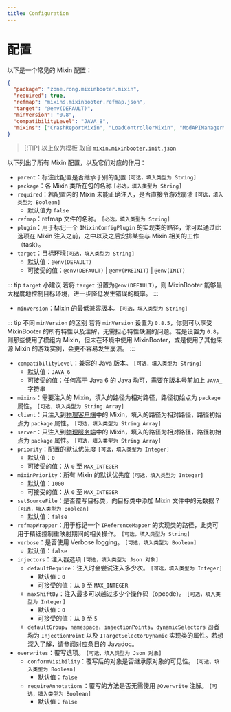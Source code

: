 ```yaml
---
title: Configuration
---
```


# 配置

以下是一个常见的 Mixin 配置：

```json
{
  "package": "zone.rong.mixinbooter.mixin",
  "required": true,
  "refmap": "mixins.mixinbooter.refmap.json",
  "target": "@env(DEFAULT)",
  "minVersion": "0.8",
  "compatibilityLevel": "JAVA_8",
  "mixins": ["CrashReportMixin", "LoadControllerMixin", "ModAPIManagerMixin"]
}
```

> [!TIP] 以上仅为模板
> 取自 [`mixin.mixinbooter.init.json`](https://github.com/CleanroomMC/MixinBooter/blob/main/src/main/resources/mixin.mixinbooter.init.json)

以下列出了所有 Mixin 配置，以及它们对应的作用：

- `parent`：标注此配置是否继承于别的配置 `[可选，填入类型为 String]`
- `package`：各 Mixin 类所在包的名称  `[必选，填入类型为 String]`
- `required`：若配置内的 Mixin 未能正确注入，是否直接令游戏崩溃 `[可选，填入类型为 Boolean]`
  - 默认值为 `false`
- `refmap`：refmap 文件的名称。 `[必选，填入类型为 String]`
- `plugin`：用于标记一个 `IMixinConfigPlugin` 的实现类的路径，你可以通过此选项在 Mixin 注入之前，之中以及之后安排某些与 Mixin 相关的工作（task）。
- `target`：目标环境`[可选，填入类型为 String]` 
  - 默认值：`@env(DEFAULT)` 
  - 可接受的值：`@env(DEFAULT)` | `@env(PREINIT)` | `@env(INIT)`
  
::: tip `target` 小建议
 若将 `target` 设置为`@env(DEFAULT)`，则 MixinBooter 能够最大程度地控制目标环境，进一步降低发生错误的概率。
:::

- `minVersion`：Mixin 的最低兼容版本。`[可选，填入类型为 String]`

::: tip 不同 `minVersion` 的区别
若将 `minVersion` 设置为 `0.8.5`，你则可以享受 MixinBooter 的所有特性以及注解，无需担心特性缺漏的问题。若是设置为 `0.8`，则那些使用了模组内 Mixin，但未在环境中使用 MixinBooter，或是使用了其他来源 Mixin 的游戏实例，会更不容易发生崩溃。
:::

- `compatibilityLevel`：兼容的 Java 版本。 `[可选，填入类型为 String]`
  - 默认值：`JAVA_6`
  - 可接受的值：任何高于 Java 6 的 Java 均可，需要在版本号前加上 `JAVA_` 字符串
- `mixins`：需要注入的 Mixin，填入的路径为相对路径，路径初始点为 `package` 属性。 `[可选，填入类型为 String Array]`
- `client`：只注入到[物理客户端](../../sidedness.md)中的 Mixin，填入的路径为相对路径，路径初始点为 `package` 属性。 `[可选，填入类型为 String Array]`
- `server`：只注入到[物理服务端](../../sidedness.md)中的 Mixin，填入的路径为相对路径，路径初始点为 `package` 属性。 `[可选，填入类型为 String Array]`
- `priority`：配置的默认优先度 `[可选，填入类型为 Integer]`
  - 默认值：`0`
  - 可接受的值：从 `0` 至 `MAX_INTEGER`
- `mixinPriority`：所有 Mixin 的默认优先度 `[可选，填入类型为 Integer]`
  - 默认值：`1000`
  - 可接受的值：从 `0` 至 `MAX_INTEGER`
- `setSourceFile`：是否覆写目标类，向目标类中添加 Mixin 文件中的元数据？ `[可选，填入类型为 Boolean]`
  - 默认值：`false`
- `refmapWrapper`：用于标记一个 `IReferenceMapper` 的实现类的路径，此类可用于精细控制重映射期间的相关操作。 `[可选，填入类型为 String]`
- `verbose`：是否使用 Verbose logging。 `[可选，填入类型为 Boolean]`
  - 默认值：`false`
- `injectors`：注入器选项 `[可选，填入类型为 Json 对象]`
  - `defaultRequire`：注入时会尝试注入多少次。 `[可选，填入类型为 Integer]`
    - 默认值：`0`
    - 可接受的值：从 `0` 至 `MAX_INTEGER`
  - `maxShiftBy`：注入最多可以越过多少个操作码（opcode）。 `[可选，填入类型为 Integer]`
    - 默认值：`0`
    - 可接受的值：从 `0` 至 `5`
  - `defaultGroup`，`namespace`，`injectionPoints`，`dynamicSelectors` 四者均为 `InjectionPoint` 以及 `ITargetSelectorDynamic` 实现类的属性。若想深入了解，请参阅对应条目的 Javadoc。
- `overwrites`：覆写选项。 `[可选，填入类型为 Json 对象]`
  - `conformVisibility`：覆写后的对象是否继承原对象的可见性。 `[可选，填入类型为 Boolean]`
    - 默认值：`false`
  - `requireAnnotations`：覆写的方法是否无需使用 `@Overwrite` 注解。 `[可选，填入类型为 Boolean]`
    - 默认值：`false`
